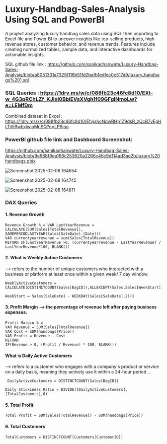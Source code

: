 # Luxury-Handbag-Sales-Analysis Using SQL and PowerBI
A project analyzing luxury handbag sales data using SQL then importing to Excel file and Power BI to uncover insights like top-selling products, high-revenue stores, customer behavior, and revenue trends. Features include creating normalized tables, sample data, and interactive dashboards for actionable insights.

SQL github file link : https://github.com/sanikadhanwate/Luxury-Handbag-Sales-Analysis/blob/a8051331a7325f119b51fd2bafb1edfec0c517a9/luxury_handbags%201.sql

### SQL Queries : https://1drv.ms/w/c/088fb23c46fc8d10/EXt-w_4G3pRChLZf_KJIxI0BbiEVsXVgh1f09GFglNmoLw?e=LEMfDm

Combined dataset in Excel : https://1drv.ms/x/c/088fb23c46fc8d10/EfvjahoNdwBHp1Z9dsR_zQcB7vEgHLTti59wbxjwioMnSQ?e=LP9iqo

### PowerBI github file link and Dashboard Screenshot:
https://github.com/sanikadhanwate/Luxury-Handbag-Sales-Analysis/blob/9e588f9ea166c253620a2266c46c9d114ad3ae2b/luxury%20handbags.pbix

![Screenshot 2025-02-08 164654](https://github.com/user-attachments/assets/25395d92-ac3a-4ee8-929e-be343d66afaa)

![Screenshot 2025-02-08 164745](https://github.com/user-attachments/assets/7bc47879-64a5-4be5-9b11-44cd9d3d80a6)

![Screenshot 2025-02-08 164811](https://github.com/user-attachments/assets/7b1d3c27-7348-4c37-b5f2-5a62e20715c2)

### **DAX Queries**
#### 1. Revenue Growth

    Revenue Growth % = VAR LastYearRevenue = CALCULATE(SUM(Sales[TotalRevenue]), SAMEPERIODLASTYEAR(Sales[SaleDate].[Date]))
    VAR currentyearrevenue = sum(Sales[TotalRevenue])
    RETURN IF(LastYearRevenue >0, (currentyearrevenue - LastYearRevenue) / LastYearRevenue*100, BLANK())

#### 2. What is Weekly Active Customers
   --> refers to the number of unique customers who interacted with a business or platform at least once within a given week/ 7 day window.

    WeeklyActiveCustomers = CALCULATE(DISTINCTCOUNT(Sales[BagID]),ALLEXCEPT(Sales,Sales[WeekStart]))

    WeekStart = Sales[SaleDate] - WEEKDAY(Sales[SaleDate],2)+1


#### 3. Profit Margin --> the percentage of revenue left after paying business expenses. 

    Profit Margin % = 
    VAR Revenue = SUM(Sales[TotalRevenue])
    VAR Cost = SUM(handbags[Price])
    VAR Profit = Revenue - Cost
    RETURN 
    IF(Revenue > 0, (Profit / Revenue) * 100, BLANK())

#### What is Daily Active Customers
   -->  refers to a customer who engages with a company's product or service on a daily basis, meaning they actively use it within a 24-hour period...

     DailyActiveCustomers = DISTINCTCOUNT(Sales[BagID])
 
    Daily Stickiness Ratio = DIVIDE([DailyActiveCustomers],[TotalCustomers],0) 


#### 5. Total Profit
    Total Profit = SUM(Sales[TotalRevenue]) - SUM(handbags[Price])

#### 6. Total Customers
    TotalCustomers = DISTINCTCOUNT(Customers[CustomerID])
